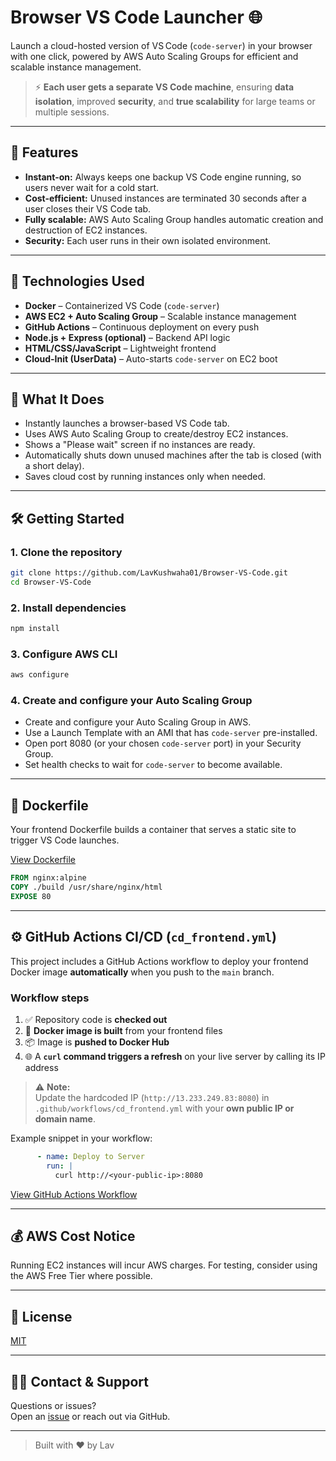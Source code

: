 # Browser VS Code Launcher 🌐

Launch a cloud-hosted version of VS Code (`code-server`) in your browser with one click, powered by AWS Auto Scaling Groups for efficient and scalable instance management.

> ⚡ **Each user gets a separate VS Code machine**, ensuring **data isolation**, improved **security**, and **true scalability** for large teams or multiple sessions.

---

## 🌟 Features

- **Instant-on:** Always keeps one backup VS Code engine running, so users never wait for a cold start.
- **Cost-efficient:** Unused instances are terminated 30 seconds after a user closes their VS Code tab.
- **Fully scalable:** AWS Auto Scaling Group handles automatic creation and destruction of EC2 instances.
- **Security:** Each user runs in their own isolated environment.

---

## 🔧 Technologies Used

- **Docker** – Containerized VS Code (`code-server`)
- **AWS EC2 + Auto Scaling Group** – Scalable instance management
- **GitHub Actions** – Continuous deployment on every push
- **Node.js + Express (optional)** – Backend API logic
- **HTML/CSS/JavaScript** – Lightweight frontend
- **Cloud-Init (UserData)** – Auto-starts `code-server` on EC2 boot

---

## 🚀 What It Does

- Instantly launches a browser-based VS Code tab.
- Uses AWS Auto Scaling Group to create/destroy EC2 instances.
- Shows a "Please wait" screen if no instances are ready.
- Automatically shuts down unused machines after the tab is closed (with a short delay).
- Saves cloud cost by running instances only when needed.

---

## 🛠️ Getting Started

### 1. Clone the repository

```bash
git clone https://github.com/LavKushwaha01/Browser-VS-Code.git
cd Browser-VS-Code
```

### 2. Install dependencies

```bash
npm install
```

### 3. Configure AWS CLI

```bash
aws configure
```

### 4. Create and configure your Auto Scaling Group

- Create and configure your Auto Scaling Group in AWS.
- Use a Launch Template with an AMI that has `code-server` pre-installed.
- Open port 8080 (or your chosen `code-server` port) in your Security Group.
- Set health checks to wait for `code-server` to become available.

---

## 🐳 Dockerfile

Your frontend Dockerfile builds a container that serves a static site to trigger VS Code launches.

[View Dockerfile](./Dockerfile)

```dockerfile
FROM nginx:alpine
COPY ./build /usr/share/nginx/html
EXPOSE 80
```

---

## ⚙️ GitHub Actions CI/CD (`cd_frontend.yml`)

This project includes a GitHub Actions workflow to deploy your frontend Docker image **automatically** when you push to the `main` branch.

### Workflow steps

1. ✅ Repository code is **checked out**
2. 🐳 **Docker image is built** from your frontend files
3. 📦 Image is **pushed to Docker Hub**
4. 🌐 A **`curl` command triggers a refresh** on your live server by calling its IP address

> ⚠️ **Note:**  
> Update the hardcoded IP (`http://13.233.249.83:8080`) in `.github/workflows/cd_frontend.yml` with your **own public IP or domain name**.

Example snippet in your workflow:
```yml
      - name: Deploy to Server
        run: |
          curl http://<your-public-ip>:8080
```
[View GitHub Actions Workflow](.github/workflows/cd_frontend.yml)

---

## 💰 AWS Cost Notice

Running EC2 instances will incur AWS charges. For testing, consider using the AWS Free Tier where possible.

---

## 📄 License

[MIT](./LICENSE)

---

## 🙋‍♂️ Contact & Support

Questions or issues?  
Open an [issue](https://github.com/LavKushwaha01/Browser-VS-Code./issues) or reach out via GitHub.

---

> Built with ❤️ by Lav
